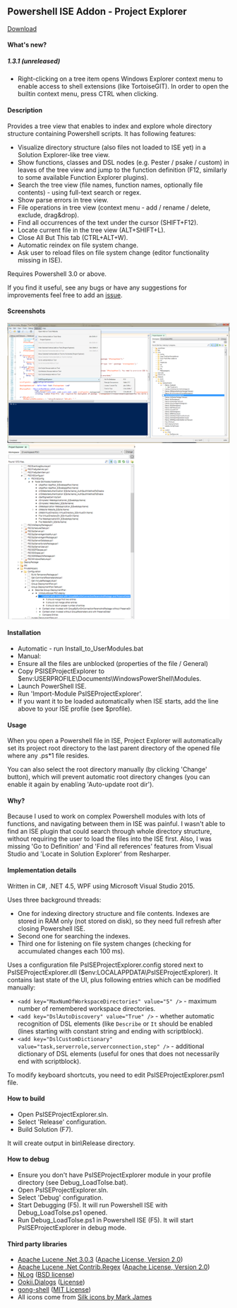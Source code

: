 ## Powershell ISE Addon - Project Explorer

<a href="https://github.com/mgr32/PsISEProjectExplorer/releases/latest">Download</a>

#### What's new?

##### 1.3.1 (unreleased)

* Right-clicking on a tree item opens Windows Explorer context menu to enable access to shell extensions (like TortoiseGIT). In order to open the builtin context menu, press CTRL when clicking.

#### Description

Provides a tree view that enables to index and explore whole directory structure containing Powershell scripts. It has following features:

* Visualize directory structure (also files not loaded to ISE yet) in a Solution Explorer-like tree view.
* Show functions, classes and DSL nodes (e.g. Pester / psake / custom) in leaves of the tree view and jump to the function definition (F12, similarly to some available Function Explorer plugins).
* Search the tree view (file names, function names, optionally file contents) - using full-text search or regex.
* Show parse errors in tree view.
* File operations in tree view (context menu - add / rename / delete, exclude, drag&drop).
* Find all occurrences of the text under the cursor (SHIFT+F12).
* Locate current file in the tree view (ALT+SHIFT+L).
* Close All But This tab (CTRL+ALT+W).
* Automatic reindex on file system change.
* Ask user to reload files on file system change (editor functionality missing in ISE).


Requires Powershell 3.0 or above.

If you find it useful, see any bugs or have any suggestions for improvements feel free to add an <a href="https://github.com/mgr32/PsISEProjectExplorer/issues">issue</a>.

#### Screenshots
![ScreenShot](./PsISEProjectExplorer_screen.png?raw=true)
![ScreenShot](./PsISEProjectExplorer_screen_dsl.png?raw=true)

#### Installation

* Automatic - run Install_to_UserModules.bat
* Manual:
 * Ensure all the files are unblocked (properties of the file / General)
 * Copy PSISEProjectExplorer to $env:USERPROFILE\Documents\WindowsPowerShell\Modules.
 * Launch PowerShell ISE.
 * Run 'Import-Module PsISEProjectExplorer'.
 * If you want it to be loaded automatically when ISE starts, add the line above to your ISE profile (see $profile).

#### Usage

When you open a Powershell file in ISE, Project Explorer will automatically set its project root directory to the last parent directory of the opened file where any .ps*1 file resides. 

You can also select the root directory manually (by clicking 'Change' button), which will prevent automatic root directory changes (you can enable it again by enabling 'Auto-update root dir').

#### Why?

Because I used to work on complex Powershell modules with lots of functions, and navigating between them in ISE was painful. I wasn't able to find an ISE plugin that could search through whole directory structure, without requiring the user to load the files into the ISE first. Also, I was missing 'Go to Definition' and 'Find all references' features from Visual Studio and 'Locate in Solution Explorer' from Resharper.

#### Implementation details

Written in C#, .NET 4.5, WPF using Microsoft Visual Studio 2015.

Uses three background threads:
* One for indexing directory structure and file contents. Indexes are stored in RAM only (not stored on disk), so they need full refresh after closing Powershell ISE.
* Second one for searching the indexes.
* Third one for listening on file system changes (checking for accumulated changes each 100 ms).

Uses a configuration file PsISEProjectExplorer.config stored next to PsISEProjectExplorer.dll ($env:LOCALAPPDATA\PsISEProjectExplorer). It contains last state of the UI, plus following entries which can be modified manually:
* `<add key="MaxNumOfWorkspaceDirectories" value="5" />` - maximum number of remembered workspace directories.
* `<add key="DslAutoDiscovery" value="True" />` - whether automatic recognition of DSL elements (like `Describe` or `It` should be enabled (lines starting with constant string and ending with scriptblock).
* `<add key="DslCustomDictionary" value="task,serverrole,serverconnection,step" />` - additional dictionary of DSL elements (useful for ones that does not necessarily end with scriptblock).


To modify keyboard shortcuts, you need to edit PsISEProjectExplorer.psm1 file.

#### How to build

* Open PsISEProjectExplorer.sln.
* Select 'Release' configuration.
* Build Solution (F7).

It will create output in bin\Release directory.

#### How to debug

* Ensure you don't have PsISEProjectExplorer module in your profile directory (see Debug_LoadToIse.bat).
* Open PsISEProjectExplorer.sln.
* Select 'Debug' configuration.
* Start Debugging (F5). It will run Powershell ISE with Debug_LoadToIse.ps1 opened.
* Run Debug_LoadToIse.ps1 in Powershell ISE (F5). It will start PsISEProjectExplorer in debug mode.

#### Third party libraries
* <a href="https://lucenenet.apache.org">Apache Lucene .Net 3.0.3</a> (<a href="http://www.apache.org/licenses/LICENSE-2.0">Apache License, Version 2.0</a>)
* <a href="https://github.com/apache/lucenenet/tree/master/src/contrib/Regex">Apache Lucene .Net Contrib.Regex</a> (<a href="http://www.apache.org/licenses/LICENSE-2.0">Apache License, Version 2.0</a>)
* <a href="http://nlog-project.org">NLog</a> (<a href="https://github.com/NLog/NLog/blob/master/LICENSE.txt">BSD license</a>)
* <a href="http://www.ookii.org/software/dialogs">Ookii.Dialogs</a> (<a href="PsISEProjectExplorer/UI/Ookii.Dialogs.Wpf/license.txt">License</a>)
* <a href="https://github.com/grokys/gong-shell">gong-shell</a> (<a href="https://github.com/grokys/gong-shell/blob/master/Licence.md">MIT License</a>)
* All icons come from <a href="http://www.famfamfam.com/lab/icons/silk">Silk icons by Mark James</a>
